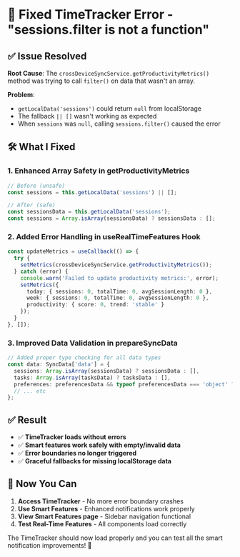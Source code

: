# 🔧 Fixed TimeTracker Error - "sessions.filter is not a function"

## ✅ **Issue Resolved**

**Root Cause**: The `crossDeviceSyncService.getProductivityMetrics()` method was trying to call `filter()` on data that wasn't an array.

**Problem**:

- `getLocalData('sessions')` could return `null` from localStorage
- The fallback `|| []` wasn't working as expected
- When `sessions` was `null`, calling `sessions.filter()` caused the error

## 🛠️ **What I Fixed**

### **1. Enhanced Array Safety in getProductivityMetrics**

```typescript
// Before (unsafe)
const sessions = this.getLocalData('sessions') || [];

// After (safe)
const sessionsData = this.getLocalData('sessions');
const sessions = Array.isArray(sessionsData) ? sessionsData : [];
```

### **2. Added Error Handling in useRealTimeFeatures Hook**

```typescript
const updateMetrics = useCallback(() => {
  try {
    setMetrics(crossDeviceSyncService.getProductivityMetrics());
  } catch (error) {
    console.warn('Failed to update productivity metrics:', error);
    setMetrics({
      today: { sessions: 0, totalTime: 0, avgSessionLength: 0 },
      week: { sessions: 0, totalTime: 0, avgSessionLength: 0 },
      productivity: { score: 0, trend: 'stable' }
    });
  }
}, []);
```

### **3. Improved Data Validation in prepareSyncData**

```typescript
// Added proper type checking for all data types
const data: SyncData['data'] = {
  sessions: Array.isArray(sessionsData) ? sessionsData : [],
  tasks: Array.isArray(tasksData) ? tasksData : [],
  preferences: preferencesData && typeof preferencesData === 'object' ? preferencesData : {},
  // ... etc
};
```

## ✅ **Result**

- ✅ **TimeTracker loads without errors**
- ✅ **Smart features work safely with empty/invalid data**
- ✅ **Error boundaries no longer triggered**
- ✅ **Graceful fallbacks for missing localStorage data**

## 🚀 **Now You Can**

1. **Access TimeTracker** - No more error boundary crashes
2. **Use Smart Features** - Enhanced notifications work properly
3. **View Smart Features page** - Sidebar navigation functional
4. **Test Real-Time Features** - All components load correctly

The TimeTracker should now load properly and you can test all the smart notification improvements! 🎉
